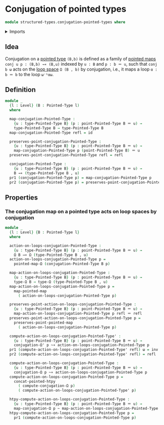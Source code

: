 # Conjugation of pointed types

```agda
module structured-types.conjugation-pointed-types where
```

<details><summary>Imports</summary>

```agda
open import foundation.action-on-identifications-functions
open import foundation.dependent-pair-types
open import foundation.function-types
open import foundation.homotopies
open import foundation.identity-types
open import foundation.universe-levels

open import structured-types.pointed-homotopies
open import structured-types.pointed-maps
open import structured-types.pointed-types

open import synthetic-homotopy-theory.conjugation-loops
open import synthetic-homotopy-theory.functoriality-loop-spaces
open import synthetic-homotopy-theory.loop-spaces
```

</details>

## Idea

Conjugation on a [pointed type](structured-types.pointed-types.md) `(B,b)` is
defined as a family of [pointed maps](structured-types.pointed-maps.md)
`conj u p : (B,b) →∗ (B,u)` indexed by `u : B` and `p : b ＝ u`, such that
`conj b ω` acts on the [loop space](synthetic-homotopy-theory.loop-spaces.md)
`Ω (B , b)` by conjugation, i.e., it maps a loop `α : b ＝ b` to the loop
`ω⁻¹αω`.

## Definition

```agda
module _
  {l : Level} (B : Pointed-Type l)
  where

  map-conjugation-Pointed-Type :
    {u : type-Pointed-Type B} (p : point-Pointed-Type B ＝ u) →
    type-Pointed-Type B → type-Pointed-Type B
  map-conjugation-Pointed-Type refl = id

  preserves-point-conjugation-Pointed-Type :
    {u : type-Pointed-Type B} (p : point-Pointed-Type B ＝ u) →
    map-conjugation-Pointed-Type p (point-Pointed-Type B) ＝ u
  preserves-point-conjugation-Pointed-Type refl = refl

  conjugation-Pointed-Type :
    {u : type-Pointed-Type B} (p : point-Pointed-Type B ＝ u) →
    B →∗ (type-Pointed-Type B , u)
  pr1 (conjugation-Pointed-Type p) = map-conjugation-Pointed-Type p
  pr2 (conjugation-Pointed-Type p) = preserves-point-conjugation-Pointed-Type p
```

## Properties

### The conjugation map on a pointed type acts on loop spaces by conjugation

```agda
module _
  {l : Level} {B : Pointed-Type l}
  where

  action-on-loops-conjugation-Pointed-Type :
    {u : type-Pointed-Type B} (p : point-Pointed-Type B ＝ u) →
    Ω B →∗ Ω (type-Pointed-Type B , u)
  action-on-loops-conjugation-Pointed-Type p =
    pointed-map-Ω (conjugation-Pointed-Type B p)

  map-action-on-loops-conjugation-Pointed-Type :
    {u : type-Pointed-Type B} (p : point-Pointed-Type B ＝ u) →
    type-Ω B → type-Ω (type-Pointed-Type B , u)
  map-action-on-loops-conjugation-Pointed-Type p =
    map-pointed-map
      ( action-on-loops-conjugation-Pointed-Type p)

  preserves-point-action-on-loops-conjugation-Pointed-Type :
    {u : type-Pointed-Type B} (p : point-Pointed-Type B ＝ u) →
    map-action-on-loops-conjugation-Pointed-Type p refl ＝ refl
  preserves-point-action-on-loops-conjugation-Pointed-Type p =
    preserves-point-pointed-map
      ( action-on-loops-conjugation-Pointed-Type p)

  compute-action-on-loops-conjugation-Pointed-Type' :
    {u : type-Pointed-Type B} (p : point-Pointed-Type B ＝ u) →
    conjugation-Ω' p ~∗ action-on-loops-conjugation-Pointed-Type p
  pr1 (compute-action-on-loops-conjugation-Pointed-Type' refl) ω = inv (ap-id ω)
  pr2 (compute-action-on-loops-conjugation-Pointed-Type' refl) = refl

  compute-action-on-loops-conjugation-Pointed-Type :
    {u : type-Pointed-Type B} (p : point-Pointed-Type B ＝ u) →
    conjugation-Ω p ~∗ action-on-loops-conjugation-Pointed-Type p
  compute-action-on-loops-conjugation-Pointed-Type p =
    concat-pointed-htpy
      ( compute-conjugation-Ω p)
      ( compute-action-on-loops-conjugation-Pointed-Type' p)

  htpy-compute-action-on-loops-conjugation-Pointed-Type :
    {u : type-Pointed-Type B} (p : point-Pointed-Type B ＝ u) →
    map-conjugation-Ω p ~ map-action-on-loops-conjugation-Pointed-Type p
  htpy-compute-action-on-loops-conjugation-Pointed-Type p =
    pr1 (compute-action-on-loops-conjugation-Pointed-Type p)
```
